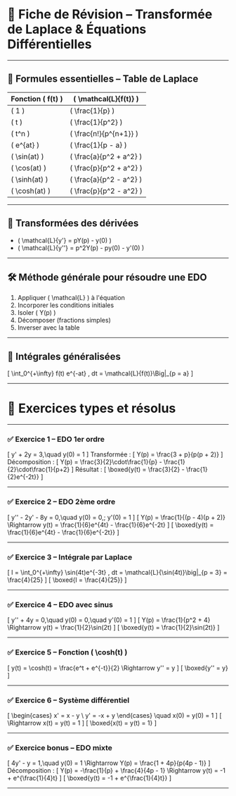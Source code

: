 # 🧠 Fiche de Révision – Transformée de Laplace & Équations Différentielles

---

## 🔷 Formules essentielles – Table de Laplace

| Fonction \( f(t) \) | \( \mathcal{L}\{f(t)\} \)         |
|---------------------|-----------------------------------|
| \( 1 \)             | \( \frac{1}{p} \)                 |
| \( t \)             | \( \frac{1}{p^2} \)               |
| \( t^n \)           | \( \frac{n!}{p^{n+1}} \)          |
| \( e^{at} \)        | \( \frac{1}{p - a} \)             |
| \( \sin(at) \)      | \( \frac{a}{p^2 + a^2} \)         |
| \( \cos(at) \)      | \( \frac{p}{p^2 + a^2} \)         |
| \( \sinh(at) \)     | \( \frac{a}{p^2 - a^2} \)         |
| \( \cosh(at) \)     | \( \frac{p}{p^2 - a^2} \)         |

---

## 🔁 Transformées des dérivées

- \( \mathcal{L}\{y'\} = pY(p) - y(0) \)
- \( \mathcal{L}\{y''\} = p^2Y(p) - py(0) - y'(0) \)

---

## 🛠️ Méthode générale pour résoudre une EDO

1. Appliquer \( \mathcal{L} \) à l'équation
2. Incorporer les conditions initiales
3. Isoler \( Y(p) \)
4. Décomposer (fractions simples)
5. Inverser avec la table

---

## 🧮 Intégrales généralisées

\[
\int_0^{+\infty} f(t) e^{-at} \, dt = \mathcal{L}\{f(t)\}\Big|_{p = a}
\]

---

# 📘 Exercices types et résolus

---

### ✅ Exercice 1 – EDO 1er ordre

\[
y' + 2y = 3,\quad y(0) = 1
\]
Transformée :
\[
Y(p) = \frac{3 + p}{p(p + 2)}
\]
Décomposition :
\[
Y(p) = \frac{3}{2}\cdot\frac{1}{p} - \frac{1}{2}\cdot\frac{1}{p+2}
\]
Résultat :
\[
\boxed{y(t) = \frac{3}{2} - \frac{1}{2}e^{-2t}}
\]

---

### ✅ Exercice 2 – EDO 2ème ordre

\[
y'' - 2y' - 8y = 0,\quad y(0) = 0,\; y'(0) = 1
\]
\[
Y(p) = \frac{1}{(p - 4)(p + 2)} \Rightarrow y(t) = \frac{1}{6}e^{4t} - \frac{1}{6}e^{-2t}
\]
\[
\boxed{y(t) = \frac{1}{6}e^{4t} - \frac{1}{6}e^{-2t}}
\]

---

### ✅ Exercice 3 – Intégrale par Laplace

\[
I = \int_0^{+\infty} \sin(4t)e^{-3t} \, dt = \mathcal{L}\{\sin(4t)\}\big|_{p = 3} = \frac{4}{25}
\]
\[
\boxed{I = \frac{4}{25}}
\]

---

### ✅ Exercice 4 – EDO avec sinus

\[
y'' + 4y = 0,\quad y(0) = 0,\quad y'(0) = 1
\]
\[
Y(p) = \frac{1}{p^2 + 4} \Rightarrow y(t) = \frac{1}{2}\sin(2t)
\]
\[
\boxed{y(t) = \frac{1}{2}\sin(2t)}
\]

---

### ✅ Exercice 5 – Fonction \( \cosh(t) \)

\[
y(t) = \cosh(t) = \frac{e^t + e^{-t}}{2}
\Rightarrow y'' = y
\]
\[
\boxed{y'' = y}
\]

---

### ✅ Exercice 6 – Système différentiel

\[
\begin{cases}
x' = x - y \\
y' = -x + y
\end{cases} \quad x(0) = y(0) = 1
\]
\[
\Rightarrow x(t) = y(t) = 1
\]
\[
\boxed{x(t) = y(t) = 1}
\]

---

### ✅ Exercice bonus – EDO mixte

\[
4y' - y = 1,\quad y(0) = 1
\Rightarrow Y(p) = \frac{1 + 4p}{p(4p - 1)}
\]
Décomposition :
\[
Y(p) = -\frac{1}{p} + \frac{4}{4p - 1} \Rightarrow y(t) = -1 + e^{\frac{1}{4}t}
\]
\[
\boxed{y(t) = -1 + e^{\frac{1}{4}t}}
\]

---

